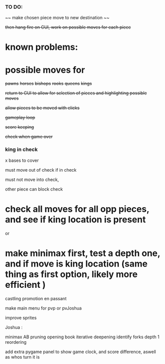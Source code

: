 ### TO DO:

~~ make chosen piece move to new destination ~~

~~then hang fire on GUI, work on possible moves for each piece~~

# known problems:




# possible moves for

~~pawns~~
~~horses~~
~~bishops~~
~~rooks~~
~~queens~~
~~kings~~

~~return to GUI to allow for selection of pieces and highlighting possible moves~~

~~allow pieces to be moved with clicks~~


~~gameplay loop~~

~~score keeping~~

~~check when game over~~


### king in check
x bases to cover

must move out of check if in check

must not move into check,

other piece can block check



# check all moves for all opp pieces, and see if king location is present

or

# make minimax first, test a depth one, and if move is king location (same thing  as first option, likely more efficient )




castling
promotion
en passant



make main menu for pvp or pvJoshua

improve sprites

Joshua : 

minimax
AB pruning
opening book
iterative deepening
identify forks
depth 1 reordering


add extra pygame panel to show game clock, and score difference, aswell as whos turn it is



